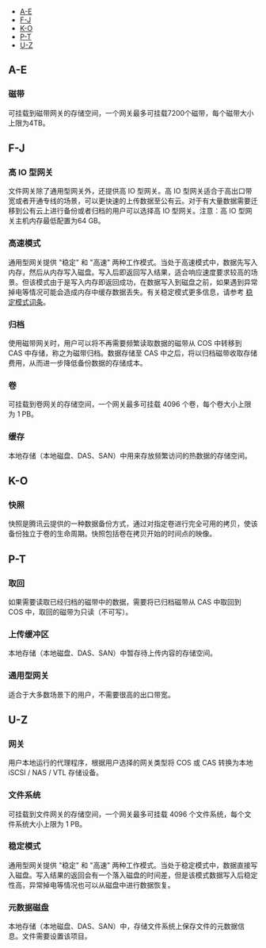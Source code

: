 <div class="tab_list">
<ul>
    <li><a href="#A-E">A-E</a></li>
    <li><a href="#F-J">F-J</a></li>
    <li><a href="#K-O">K-O</a></li>
    <li><a href="#P-T">P-T</a></li>
    <li><a href="#U-Z">U-Z</a></li>
</ul>
</div>  

<span id="A-E"></span>
## A-E 
### 磁带  
可挂载到磁带网关的存储空间，一个网关最多可挂载7200个磁带，每个磁带大小上限为4TB。

<span id="F-J"></span>
## F-J 
### 高 IO 型网关  
文件网关除了通用型网关外，还提供高 IO 型网关。高 IO 型网关适合于高出口带宽或者开通专线的场景，可以更快速的上传数据至公有云。对于有大量数据需要迁移到公有云上进行备份或者归档的用户可以选择高 IO 型网关。注意：高 IO 型网关主机内存最低配置为64 GB。  
### 高速模式  
通用型网关提供 "稳定" 和 "高速" 两种工作模式。当处于高速模式中，数据先写入内存，然后从内存写入磁盘。写入后即返回写入结果，适合响应速度要求较高的场景。但该模式由于是写入内存即返回成功，在数据写入到磁盘之前，如果遇到异常掉电等情况可能会造成内存中缓存数据丢失。有关稳定模式更多信息，请参考 <a href="#jump" target="_self">稳定模式词条</a>。  
### 归档  
使用磁带网关时，用户可以将不再需要频繁读取数据的磁带从 COS 中转移到 CAS 中存储，称之为磁带归档。数据存储至 CAS 中之后，将以归档磁带收取存储费用，从而进一步降低备份数据的存储成本。  
### 卷  
可挂载到卷网关的存储空间，一个网关最多可挂载 4096 个卷，每个卷大小上限为 1 PB。  
### 缓存  
本地存储（本地磁盘、DAS、SAN）中用来存放频繁访问的热数据的存储空间。

<span id="K-O"></span>
## K-O 
### 快照  
快照是腾讯云提供的一种数据备份方式，通过对指定卷进行完全可用的拷贝，使该备份独立于卷的生命周期。快照包括卷在拷贝开始的时间点的映像。

<span id="P-T"></span>
## P-T 
### 取回  
如果需要读取已经归档的磁带中的数据，需要将已归档磁带从 CAS 中取回到 COS 中，取回的磁带为只读（不可写）。
### 上传缓冲区  
本地存储（本地磁盘、DAS、SAN）中暂存待上传内容的存储空间。
### 通用型网关
适合于大多数场景下的用户，不需要很高的出口带宽。

<span id="U-Z"></span>
## U-Z
### 网关  
用户本地运行的代理程序，根据用户选择的网关类型将 COS 或 CAS 转换为本地 iSCSI / NAS / VTL 存储设备。  
### 文件系统  
可挂载到文件网关的存储空间，一个网关最多可挂载 4096 个文件系统，每个文件系统大小上限为 1 PB。  
### <span id = "jump">稳定模式</span>  
通用型网关提供 "稳定" 和 "高速" 两种工作模式。当处于稳定模式中，数据直接写入磁盘。写入结果的返回会有一个落入磁盘的时间差，但是该模式数据写入后稳定性高，异常掉电等情况也可以从磁盘中进行数据恢复。  
### 元数据磁盘  
本地存储（本地磁盘、DAS、SAN）中，存储文件系统上保存文件的元数据信息。文件需要设置该项目。

